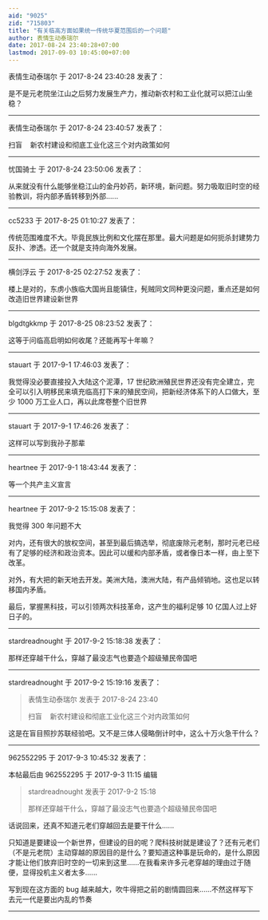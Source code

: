 ```yaml
---
aid: "9025"
zid: "715803"
title: "有关临高方面如果统一传统华夏范围后的一个问题"
author: 表情生动泰瑞尔
date: 2017-08-24 23:40:28+07:00
lastmod: 2017-09-03 10:45:00+07:00
---
```


表情生动泰瑞尔 于 2017-8-24 23:40:28 发表了：

是不是元老院坐江山之后努力发展生产力，推动新农村和工业化就可以把江山坐稳？

---

表情生动泰瑞尔 于 2017-8-24 23:40:57 发表了：

扫盲    新农村建设和彻底工业化这三个对内政策如何

---

忧国骑士 于 2017-8-24 23:50:06 发表了：

从来就没有什么能够坐稳江山的金丹妙药，新环境，新问题。努力吸取旧时空的经验教训，将内部矛盾转移到外部......

---

cc5233 于 2017-8-25 01:10:27 发表了：

传统范围难度不大。毕竟民族比例和文化摆在那里。最大问题是如何扼杀封建势力反扑、渗透。还一个就是支持向海外发展。

---

横剑浮云 于 2017-8-25 02:27:52 发表了：

楼上是对的，东虏小族临大国尚且能镇住，髡贼同文同种更没问题，重点还是如何改造旧世界建设新世界

---

blgdtgkkmp 于 2017-8-25 08:23:52 发表了：

这等于问临高启明如何收尾？还能再写十年嘛？

---

stauart 于 2017-9-1 17:46:03 发表了：

我觉得没必要直接投入大陆这个泥潭，17 世纪欧洲殖民世界还没有完全建立，完全可以引入明移民来填充临高打下来的殖民空间，把新经济体系下的人口做大，至少 1000 万工业人口，再以此席卷整个旧世界

---

stauart 于 2017-9-1 17:46:26 发表了：

这样可以写到我孙子那辈

---

heartnee 于 2017-9-1 18:43:44 发表了：

等一个共产主义宣言

---

heartnee 于 2017-9-2 15:15:08 发表了：

我觉得 300 年问题不大

对内，还有很大的放权空间，甚至到最后搞选举，彻底废除元老制，那时元老已经有了足够的经济和政治资本。因此可以缓和内部矛盾，或者像日本一样，由上至下改革。

对外，有大把的新天地去开发。美洲大陆，澳洲大陆，有产品倾销地。这也足以转移国内矛盾。

最后，掌握黑科技，可以引领两次科技革命，这产生的福利足够 10 亿国人过上好日子的。

---

stardreadnought 于 2017-9-2 15:18:38 发表了：

那样还穿越干什么，穿越了最没志气也要造个超级殖民帝国吧

---

stardreadnought 于 2017-9-2 15:19:16 发表了：

> 表情生动泰瑞尔 发表于 2017-8-24 23:40
>
> 扫盲    新农村建设和彻底工业化这三个对内政策如何

这是在盲目照抄苏联经验吧。又不是三体人侵略倒计时中，这么十万火急干什么？

---

962552295 于 2017-9-3 10:45:32 发表了：

本帖最后由 962552295 于 2017-9-3 11:15 编辑

> stardreadnought 发表于 2017-9-2 15:18
>
> 那样还穿越干什么，穿越了最没志气也要造个超级殖民帝国吧

话说回来，还真不知道元老们穿越回去是要干什么......

只知道是要建设一个新世界，但建设的目的呢？爬科技树就是建设了？还有元老们（不是元老院）主动穿越的原因目的是什么？要知道这种事是玩命的，是什么原因才能让他们放弃旧时空的一切来到这里......在我看来许多元老穿越的理由过于随便，显得投机主义者太多......

写到现在这方面的 bug 越来越大，吹牛得把之前的剧情圆回来......不然这样写下去元一代是要出内乱的节奏

---

